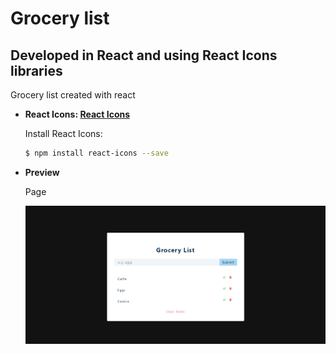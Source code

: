# Grocery list

## Developed in React and using React Icons libraries

Grocery list created with react

- **React Icons: [React Icons](https://react-icons.github.io/react-icons/)**

  Install React Icons:

  ```bash
  $ npm install react-icons --save
  ```

- **Preview**

  Page

  ![preview img](/preview.png)
